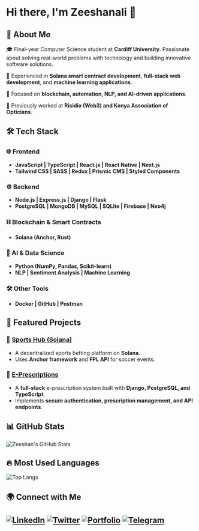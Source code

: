 # Hi there, I'm Zeeshanali 👋

## 🚀 About Me
🎓 Final-year Computer Science student at **Cardiff University**. Passionate about solving real-world problems with technology and building innovative software solutions.

🔹 Experienced in **Solana smart contract development**, **full-stack web development**, and **machine learning applications**.

🔹 Focused on **blockchain, automation, NLP, and AI-driven applications**.

🔹 Previously worked at **Risidio (Web3) and Kenya Association of Opticians**.

## 🛠️ Tech Stack
### 🌐 Frontend
- **JavaScript | TypeScript | React.js | React Native | Next.js**
- **Tailwind CSS | SASS | Redux | Prismic CMS | Styled Components**

### ⚙️ Backend
- **Node.js | Express.js | Django | Flask**
- **PostgreSQL | MongoDB | MySQL | SQLite | Firebase | Neo4j**

### ⛓ Blockchain & Smart Contracts
- **Solana (Anchor, Rust)**

### 🤖 AI & Data Science
- **Python (NumPy, Pandas, Scikit-learn)**
- **NLP | Sentiment Analysis | Machine Learning**

### 🛠 Other Tools
- **Docker | GitHub | Postman**

## 📌 Featured Projects
### 🔹 [Sports Hub (Solana)](https://github.com/zsh28/solana-builders-q3-2024/tree/master/capstone)
- A decentralized sports betting platform on **Solana**.
- Uses **Anchor framework** and **FPL API** for soccer events.

### 🔹 [E-Prescriptions](https://github.com/zsh28/E-Prescriptions)
- A **full-stack** e-prescription system built with **Django, PostgreSQL, and TypeScript**.
- Implements **secure authentication, prescription management, and API endpoints**.

## 📊 GitHub Stats
![Zeeshan's GitHub Stats](https://github-readme-stats.vercel.app/api?username=zsh28&show_icons=true&theme=blue-green)

## 🔥 Most Used Languages
![Top Langs](https://github-readme-stats.vercel.app/api/top-langs/?username=zsh28&layout=compact&langs_count=6&theme=blue-green)

## 🌍 Connect with Me
[![LinkedIn](https://img.shields.io/badge/LinkedIn-0077B5?style=for-the-badge&logo=linkedin&logoColor=white)](https://linkedin.com/in/zeeshanali-gulamhusein)
[![Twitter](https://img.shields.io/badge/Twitter-1DA1F2?style=for-the-badge&logo=twitter&logoColor=white)](https://x.com/zeeshdev28)
[![Portfolio](https://img.shields.io/badge/Portfolio-000?style=for-the-badge&logo=globe&logoColor=white)](https://zeeshanali-g.netlify.app/)
[![Telegram](https://img.shields.io/badge/Telegram-26A5E4?style=for-the-badge&logo=telegram&logoColor=white)](https://t.me/zeesh28)
---
